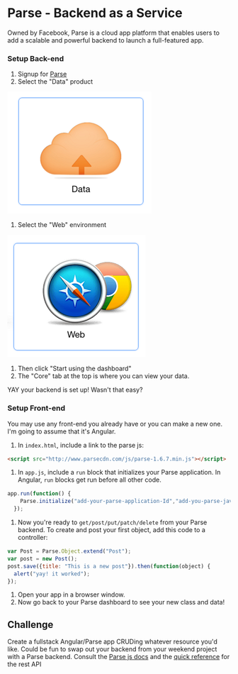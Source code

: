 # Parse - Backend as a Service

Owned by Facebook, Parse is a cloud app platform that enables users to add a scalable and powerful backend to launch a full-featured app.

### Setup Back-end
1. Signup for [Parse](parse.com)
1. Select the "Data" product

  ![data](data.png)

1. Select the "Web" environment

  ![web](web.png)

1. Then click "Start using the dashboard"
1. The "Core" tab at the top is where you can view your data.

YAY your backend is set up! Wasn't that easy?

### Setup Front-end
You may use any front-end you already have or you can make a new one. I'm going to assume that it's Angular.

1. In `index.html`, include a link to the parse js:
  ```html
  <script src="http://www.parsecdn.com/js/parse-1.6.7.min.js"></script>
  ```

1. In `app.js`, include a `run` block that initializes your Parse application. In Angular, `run` blocks get run before all other code.
  ```js
  app.run(function() {
      Parse.initialize("add-your-parse-application-Id","add-you-parse-javascript-key");
    });
  ```

1. Now you're ready to `get/post/put/patch/delete` from your Parse backend. To create and post your first object, add this code to a controller:
  ```js
  var Post = Parse.Object.extend("Post");
  var post = new Post();
  post.save({title: "This is a new post"}).then(function(object) {
    alert("yay! it worked");
  });
  ```

1. Open your app in a browser window.
1. Now go back to your Parse dashboard to see your new class and data!

## Challenge
Create a fullstack Angular/Parse app CRUDing whatever resource you'd like. Could be fun to swap out your backend from your weekend project with a Parse backend. Consult the [Parse js docs](https://www.parse.com/docs/js/guide) and the [quick reference](https://www.parse.com/docs/rest/guide) for the rest API

